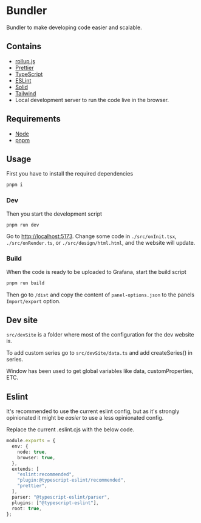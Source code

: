# Bundler

Bundler to make developing code easier and scalable.

## Contains

- [rollup.js](https://rollupjs.org/)
- [Prettier](https://prettier.io/)
- [TypeScript](https://www.typescriptlang.org/)
- [ESLint](https://eslint.org/)
- [Solid](https://www.solidjs.com/)
- [Tailwind](https://tailwindcss.com/)
- Local development server to run the code live in the browser.

## Requirements

- [Node](https://nodejs.org/)
- [pnpm](https://pnpm.io/)

## Usage

First you have to install the required dependencies

```bash
pnpm i
```

### Dev

Then you start the development script

```bash
pnpm run dev
```

Go to <http://localhost:5173>. Change some code in `./src/onInit.tsx`, `./src/onRender.ts`, or `./src/design/html.html`, and the website will update.

### Build

When the code is ready to be uploaded to Grafana, start the build script

```bash
pnpm run build
```

Then go to `/dist` and copy the content of `panel-options.json` to the panels `Import/export` option.

## Dev site

`src/devSite` is a folder where most of the configuration for the dev website is.

To add custom series go to `src/devSite/data.ts` and add createSeries() in series.

Window has been used to get global variables like data, customProperties, ETC.

## Eslint

It's recommended to use the current eslint config, but as it's strongly opinionated it might be _easier_ to use a less opinionated config.

Replace the current .eslint.cjs with the below code.

```ts
module.exports = {
  env: {
    node: true,
    browser: true,
  },
  extends: [
    "eslint:recommended",
    "plugin:@typescript-eslint/recommended",
    "prettier",
  ],
  parser: "@typescript-eslint/parser",
  plugins: ["@typescript-eslint"],
  root: true,
};
```
